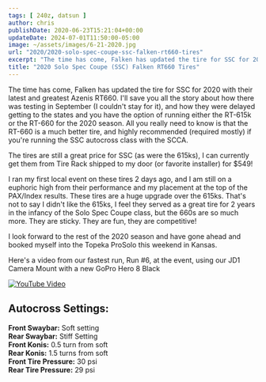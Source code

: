 ```yaml
---
tags: [ 240z, datsun ]
author: chris
publishDate: 2020-06-23T15:21:04+00:00
updateDate: 2024-07-01T11:50:00-05:00
image: ~/assets/images/6-21-2020.jpg
url: "2020/2020-solo-spec-coupe-ssc-falken-rt660-tires"
excerpt: "The time has come, Falken has updated the tire for SSC for 2020 with their latest and greatest Azenis RT660. "
title: "2020 Solo Spec Coupe (SSC) Falken RT660 Tires"
---
```


The time has come, Falken has updated the tire for SSC for 2020 with their latest and greatest Azenis RT660. I'll save you all the story about how there was testing in September (I couldn't stay for it), and how they were delayed getting to the states and you have the option of running either the RT-615k or the RT-660 for the 2020 season. All you really need to know is that the RT-660 is a much better tire, and highly recommended (required mostly) if you're running the SSC autocross class with the SCCA.

The tires are still a great price for SSC (as were the 615ks), I can currently get them from Tire Rack shipped to my door (or favorite installer) for $549!

I ran my first local event on these tires 2 days ago, and I am still on a euphoric high from their performance and my placement at the top of the PAX/Index results. These tires are a huge upgrade over the 615ks. That's not to say I didn't like the 615ks, I feel they served as a great tire for 2 years in the infancy of the Solo Spec Coupe class, but the 660s are so much more. They are sticky. They are fun, they are competitive!

I look forward to the rest of the 2020 season and have gone ahead and booked myself into the Topeka ProSolo this weekend in Kansas.

Here's a video from our fastest run, Run #6, at the event, using our JD1 Camera Mount with a new GoPro Hero 8 Black

[![YouTube Video](https://www.youtube.com/embed/0sm0iK9IifU)](https://www.youtube.com/embed/0sm0iK9IifU)

## Autocross Settings:
**Front Swaybar:** Soft setting  
**Rear Swaybar:** Stiff Setting  
**Front Konis:** 0.5 turn from soft  
**Rear Konis:** 1.5 turns from soft  
**Front Tire Pressure:** 30 psi  
**Rear Tire Pressure:** 29 psi
